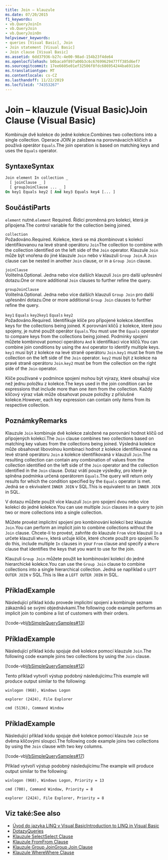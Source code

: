 ```yaml
---
title: Join – klauzule
ms.date: 07/20/2015
f1_keywords:
- vb.QueryJoinIn
- vb.QueryJoin
- vb.QueryJoinOn
helpviewer_keywords:
- queries [Visual Basic], Join
- Join statement [Visual Basic]
- Join clause [Visual Basic]
ms.assetid: 6dd37936-b27c-4e00-98ad-154b23f4de64
ms.openlocfilehash: b0baca9f897a00b3c6c67699629477ff385d6ef7
ms.sourcegitcommit: 17ee6605e01ef32506f8fdc686954244ba6911de
ms.translationtype: MT
ms.contentlocale: cs-CZ
ms.lasthandoff: 11/22/2019
ms.locfileid: "74353267"
---
```

# <a name="join-clause-visual-basic"></a><span data-ttu-id="4d789-102">Join – klauzule (Visual Basic)</span><span class="sxs-lookup"><span data-stu-id="4d789-102">Join Clause (Visual Basic)</span></span>

<span data-ttu-id="4d789-103">Kombinuje dvě kolekce do jedné kolekce.</span><span class="sxs-lookup"><span data-stu-id="4d789-103">Combines two collections into a single collection.</span></span> <span data-ttu-id="4d789-104">Operace JOIN je založena na porovnávacích klíčích a používá operátor `Equals`.</span><span class="sxs-lookup"><span data-stu-id="4d789-104">The join operation is based on matching keys and uses the `Equals` operator.</span></span>

## <a name="syntax"></a><span data-ttu-id="4d789-105">Syntaxe</span><span class="sxs-lookup"><span data-stu-id="4d789-105">Syntax</span></span>

```vb
Join element In collection _
  [ joinClause _ ]
  [ groupJoinClause ... _ ]
On key1 Equals key2 [ And key3 Equals key4 [... ]
```

## <a name="parts"></a><span data-ttu-id="4d789-106">Součásti</span><span class="sxs-lookup"><span data-stu-id="4d789-106">Parts</span></span>

<span data-ttu-id="4d789-107">`element` nutné.</span><span class="sxs-lookup"><span data-stu-id="4d789-107">`element` Required.</span></span> <span data-ttu-id="4d789-108">Řídicí proměnná pro kolekci, která je připojena.</span><span class="sxs-lookup"><span data-stu-id="4d789-108">The control variable for the collection being joined.</span></span>

`collection`  
<span data-ttu-id="4d789-109">Požadováno.</span><span class="sxs-lookup"><span data-stu-id="4d789-109">Required.</span></span> <span data-ttu-id="4d789-110">Kolekce, která se má zkombinovat s kolekcí identifikovanou na levé straně operátoru `Join`</span><span class="sxs-lookup"><span data-stu-id="4d789-110">The collection to combine with the collection identified on the left side of the `Join` operator.</span></span> <span data-ttu-id="4d789-111">Klauzule `Join` může být vnořena do jiné klauzule `Join` nebo v klauzuli `Group Join`.</span><span class="sxs-lookup"><span data-stu-id="4d789-111">A `Join` clause can be nested in another `Join` clause, or in a `Group Join` clause.</span></span>

`joinClause`  
<span data-ttu-id="4d789-112">Volitelná.</span><span class="sxs-lookup"><span data-stu-id="4d789-112">Optional.</span></span> <span data-ttu-id="4d789-113">Jedna nebo více dalších klauzulí `Join` pro další upřesnění dotazu.</span><span class="sxs-lookup"><span data-stu-id="4d789-113">One or more additional `Join` clauses to further refine the query.</span></span>

`groupJoinClause`  
<span data-ttu-id="4d789-114">Volitelná.</span><span class="sxs-lookup"><span data-stu-id="4d789-114">Optional.</span></span> <span data-ttu-id="4d789-115">Jedna nebo více dalších klauzulí `Group Join` pro další upřesnění dotazu.</span><span class="sxs-lookup"><span data-stu-id="4d789-115">One or more additional `Group Join` clauses to further refine the query.</span></span>

<span data-ttu-id="4d789-116">`key1` `Equals` `key2`</span><span class="sxs-lookup"><span data-stu-id="4d789-116">`key1` `Equals` `key2`</span></span>  
<span data-ttu-id="4d789-117">Požadováno.</span><span class="sxs-lookup"><span data-stu-id="4d789-117">Required.</span></span> <span data-ttu-id="4d789-118">Identifikuje klíče pro připojené kolekce.</span><span class="sxs-lookup"><span data-stu-id="4d789-118">Identifies keys for the collections being joined.</span></span> <span data-ttu-id="4d789-119">K porovnání klíčů z kolekce, které jsou spojeny, je nutné použít operátor `Equals`.</span><span class="sxs-lookup"><span data-stu-id="4d789-119">You must use the `Equals` operator to compare keys from the collections being joined.</span></span> <span data-ttu-id="4d789-120">Podmínky spojení můžete kombinovat pomocí operátoru `And` k identifikaci více klíčů.</span><span class="sxs-lookup"><span data-stu-id="4d789-120">You can combine join conditions by using the `And` operator to identify multiple keys.</span></span> <span data-ttu-id="4d789-121">`key1` musí být z kolekce na levé straně operátoru `Join`.</span><span class="sxs-lookup"><span data-stu-id="4d789-121">`key1` must be from the collection on the left side of the `Join` operator.</span></span> <span data-ttu-id="4d789-122">`key2` musí být z kolekce na pravé straně operátoru `Join`.</span><span class="sxs-lookup"><span data-stu-id="4d789-122">`key2` must be from the collection on the right side of the `Join` operator.</span></span>

<span data-ttu-id="4d789-123">Klíče používané v podmínce spojení mohou být výrazy, které obsahují více než jednu položku z kolekce.</span><span class="sxs-lookup"><span data-stu-id="4d789-123">The keys used in the join condition can be expressions that include more than one item from the collection.</span></span> <span data-ttu-id="4d789-124">Každý klíčový výraz však může obsahovat pouze položky z příslušné kolekce.</span><span class="sxs-lookup"><span data-stu-id="4d789-124">However, each key expression can contain only items from its respective collection.</span></span>

## <a name="remarks"></a><span data-ttu-id="4d789-125">Poznámky</span><span class="sxs-lookup"><span data-stu-id="4d789-125">Remarks</span></span>

<span data-ttu-id="4d789-126">Klauzule `Join` kombinuje dvě kolekce založené na porovnání hodnot klíčů od připojených kolekcí.</span><span class="sxs-lookup"><span data-stu-id="4d789-126">The `Join` clause combines two collections based on matching key values from the collections being joined.</span></span> <span data-ttu-id="4d789-127">Výsledná kolekce může obsahovat libovolnou kombinaci hodnot z kolekce identifikované na levé straně operátoru `Join` a kolekce identifikovaná v klauzuli `Join`.</span><span class="sxs-lookup"><span data-stu-id="4d789-127">The resulting collection can contain any combination of values from the collection identified on the left side of the `Join` operator and the collection identified in the `Join` clause.</span></span> <span data-ttu-id="4d789-128">Dotaz vrátí pouze výsledky, pro které je splněna podmínka určená operátorem `Equals`.</span><span class="sxs-lookup"><span data-stu-id="4d789-128">The query will return only results for which the condition specified by the `Equals` operator is met.</span></span> <span data-ttu-id="4d789-129">Jedná se o ekvivalent `INNER JOIN` v SQL.</span><span class="sxs-lookup"><span data-stu-id="4d789-129">This is equivalent to an `INNER JOIN` in SQL.</span></span>

<span data-ttu-id="4d789-130">V dotazu můžete použít více klauzulí `Join` pro spojení dvou nebo více kolekcí do jedné kolekce.</span><span class="sxs-lookup"><span data-stu-id="4d789-130">You can use multiple `Join` clauses in a query to join two or more collections into a single collection.</span></span>

<span data-ttu-id="4d789-131">Můžete provést implicitní spojení pro kombinování kolekcí bez klauzule `Join`.</span><span class="sxs-lookup"><span data-stu-id="4d789-131">You can perform an implicit join to combine collections without the `Join` clause.</span></span> <span data-ttu-id="4d789-132">Chcete-li to provést, zahrňte do klauzule `From` více klauzulí `In` a určete klauzuli `Where`, která určuje klíče, které chcete použít pro spojení.</span><span class="sxs-lookup"><span data-stu-id="4d789-132">To do this, include multiple `In` clauses in your `From` clause and specify a `Where` clause that identifies the keys that you want to use for the join.</span></span>

<span data-ttu-id="4d789-133">Klauzuli `Group Join` můžete použít ke kombinování kolekcí do jedné hierarchické kolekce.</span><span class="sxs-lookup"><span data-stu-id="4d789-133">You can use the `Group Join` clause to combine collections into a single hierarchical collection.</span></span> <span data-ttu-id="4d789-134">Jedná se například o `LEFT OUTER JOIN` v SQL.</span><span class="sxs-lookup"><span data-stu-id="4d789-134">This is like a `LEFT OUTER JOIN` in SQL.</span></span>

## <a name="example"></a><span data-ttu-id="4d789-135">Příklad</span><span class="sxs-lookup"><span data-stu-id="4d789-135">Example</span></span>

<span data-ttu-id="4d789-136">Následující příklad kódu provede implicitní spojení a kombinuje seznam zákazníků se svými objednávkami.</span><span class="sxs-lookup"><span data-stu-id="4d789-136">The following code example performs an implicit join to combine a list of customers with their orders.</span></span>

[!code-vb[VbSimpleQuerySamples#13](~/samples/snippets/visualbasic/VS_Snippets_VBCSharp/VbSimpleQuerySamples/VB/QuerySamples1.vb#13)]

## <a name="example"></a><span data-ttu-id="4d789-137">Příklad</span><span class="sxs-lookup"><span data-stu-id="4d789-137">Example</span></span>

<span data-ttu-id="4d789-138">Následující příklad kódu spojuje dvě kolekce pomocí klauzule `Join`.</span><span class="sxs-lookup"><span data-stu-id="4d789-138">The following code example joins two collections by using the `Join` clause.</span></span>

[!code-vb[VbSimpleQuerySamples#12](~/samples/snippets/visualbasic/VS_Snippets_VBCSharp/VbSimpleQuerySamples/VB/QuerySamples2.vb#12)]

<span data-ttu-id="4d789-139">Tento příklad vytvoří výstup podobný následujícímu:</span><span class="sxs-lookup"><span data-stu-id="4d789-139">This example will produce output similar to the following:</span></span>

`winlogon (968), Windows Logon`

`explorer (2424), File Explorer`

`cmd (5136), Command Window`

## <a name="example"></a><span data-ttu-id="4d789-140">Příklad</span><span class="sxs-lookup"><span data-stu-id="4d789-140">Example</span></span>

<span data-ttu-id="4d789-141">Následující příklad kódu spojuje dvě kolekce pomocí klauzule `Join` se dvěma klíčovými sloupci.</span><span class="sxs-lookup"><span data-stu-id="4d789-141">The following code example joins two collections by using the `Join` clause with two key columns.</span></span>

[!code-vb[VbSimpleQuerySamples#17](~/samples/snippets/visualbasic/VS_Snippets_VBCSharp/VbSimpleQuerySamples/VB/QuerySamples3.vb#17)]

<span data-ttu-id="4d789-142">Příklad vytvoří výstup podobný následujícímu:</span><span class="sxs-lookup"><span data-stu-id="4d789-142">The example will produce output similar to the following:</span></span>

`winlogon (968), Windows Logon, Priority = 13`

`cmd (700), Command Window, Priority = 8`

`explorer (2424), File Explorer, Priority = 8`

## <a name="see-also"></a><span data-ttu-id="4d789-143">Viz také:</span><span class="sxs-lookup"><span data-stu-id="4d789-143">See also</span></span>

- [<span data-ttu-id="4d789-144">Úvod do jazyka LINQ v Visual Basic</span><span class="sxs-lookup"><span data-stu-id="4d789-144">Introduction to LINQ in Visual Basic</span></span>](../../../visual-basic/programming-guide/language-features/linq/introduction-to-linq.md)
- [<span data-ttu-id="4d789-145">Dotazy</span><span class="sxs-lookup"><span data-stu-id="4d789-145">Queries</span></span>](../../../visual-basic/language-reference/queries/index.md)
- [<span data-ttu-id="4d789-146">Klauzule Select</span><span class="sxs-lookup"><span data-stu-id="4d789-146">Select Clause</span></span>](../../../visual-basic/language-reference/queries/select-clause.md)
- [<span data-ttu-id="4d789-147">Klauzule From</span><span class="sxs-lookup"><span data-stu-id="4d789-147">From Clause</span></span>](../../../visual-basic/language-reference/queries/from-clause.md)
- [<span data-ttu-id="4d789-148">Klauzule Group Join</span><span class="sxs-lookup"><span data-stu-id="4d789-148">Group Join Clause</span></span>](../../../visual-basic/language-reference/queries/group-join-clause.md)
- [<span data-ttu-id="4d789-149">Klauzule Where</span><span class="sxs-lookup"><span data-stu-id="4d789-149">Where Clause</span></span>](../../../visual-basic/language-reference/queries/where-clause.md)

